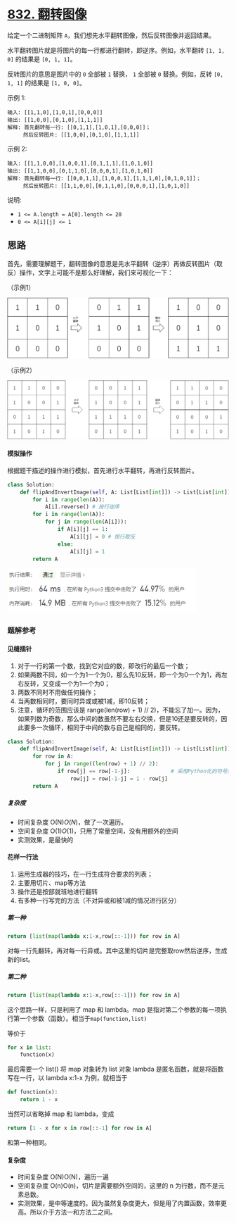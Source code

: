 # [832. 翻转图像](https://leetcode-cn.com/problems/flipping-an-image/)

给定一个二进制矩阵 `A`，我们想先水平翻转图像，然后反转图像并返回结果。

水平翻转图片就是将图片的每一行都进行翻转，即逆序。例如，水平翻转 `[1, 1, 0]` 的结果是 `[0, 1, 1]`。

反转图片的意思是图片中的 `0` 全部被 `1` 替换， `1` 全部被 `0` 替换。例如，反转 `[0, 1, 1]` 的结果是 `[1, 0, 0]`。

示例 1:

```
输入: [[1,1,0],[1,0,1],[0,0,0]]
输出: [[1,0,0],[0,1,0],[1,1,1]]
解释: 首先翻转每一行: [[0,1,1],[1,0,1],[0,0,0]]；
     然后反转图片: [[1,0,0],[0,1,0],[1,1,1]]
```


示例 2:

```
输入: [[1,1,0,0],[1,0,0,1],[0,1,1,1],[1,0,1,0]]
输出: [[1,1,0,0],[0,1,1,0],[0,0,0,1],[1,0,1,0]]
解释: 首先翻转每一行: [[0,0,1,1],[1,0,0,1],[1,1,1,0],[0,1,0,1]]；
     然后反转图片: [[1,1,0,0],[0,1,1,0],[0,0,0,1],[1,0,1,0]]
```


说明:

- `1 <= A.length = A[0].length <= 20`
- `0 <= A[i][j] <= 1`

## 思路

首先，需要理解题干，翻转图像的意思是先水平翻转（逆序）再做反转图片（取反）操作，文字上可能不是那么好理解，我们来可视化一下：

（示例1）

![示例1](../img/图片1.png)

（示例2）

![示例2](../img/image-20210224094625772.png)

#### 模拟操作

根据题干描述的操作进行模拟，首先进行水平翻转，再进行反转图片。

```python
class Solution:
    def flipAndInvertImage(self, A: List[List[int]]) -> List[List[int]]:
        for i in range(len(A)):
            A[i].reverse() # 按行逆序
        for i in range(len(A)):
            for j in range(len(A[i])):
                if A[i][j] == 1:
                    A[i][j] = 0	# 按行取反
                else:
                    A[i][j] = 1
        return A
```

![image-20210224100244661](../img/image-20210224100244661.png)

### 题解参考

#### 见缝插针

1. 对于一行的第一个数，找到它对应的数，即改行的最后一个数；
2. 如果两数不同，如一个为1一个为0，那么先10反转，即一个为0一个为1，再左右反转，又变成一个为1一个为0；
3. 两数不同时不用做任何操作；
4. 当两数相同时，要同时异或或被1减，即10反转；
5. 注意，循环的范围应该是 range(len(row) + 1) // 2)，不能忘了加一。因为，如果列数为奇数，那么中间的数虽然不要左右交换，但是10还是要反转的，因此要多一次循环，相同于中间的数与自己是相同的，要反转。


```python
class Solution:
    def flipAndInvertImage(self, A: List[List[int]]) -> List[List[int]]:
        for row in A:
            for j in range((len(row) + 1) // 2):
                if row[j] == row[-1-j]:             # 采用Python化的符号索引
                    row[j] = row[-1-j] = 1 - row[j]    
        return A
```

##### 复杂度

- 时间复杂度 O(N)*O*(*N*)，做了一次遍历。
- 空间复杂度 O(1)*O*(1)，只用了常量空间，没有用额外的空间
- 实测效果，是最快的

#### 花样一行法

1. 运用生成器的技巧，在一行生成符合要求的列表；
2. 主要用切片、map等方法
3. 操作还是按部就班地进行翻转
4. 有多种一行写完的方法（不对异或和被1减的情况进行区分）

##### 第一种

```python
return [list(map(lambda x:1-x,row[::-1])) for row in A]
```

对每一行先翻转，再对每一行异或。其中这里的切片是完整取row然后逆序，生成新的list。

##### 第二种

```python
return [list(map(lambda x:1-x,row[::-1])) for row in A]
```

这个思路一样，只是利用了 map 和 lambda。map 是指对第二个参数的每一项执行第一个参数（函数）。相当于`map(function,list)`

等价于

```python
for x in list:
    function(x)
```

最后需要一个 list() 将 map 对象转为 list 对象
lambda 是匿名函数，就是将函数写在一行，以 lambda x:1-x 为例，就相当于

```python
def function(x):
    return 1 - x 
```

当然可以省略掉 map 和 lambda，变成

```python
return [1 - x for x in row[::-1] for row in A]
```

和第一种相同。

#### 复杂度

- 时间复杂度 O(N)O(N)，遍历一遍
- 空间复杂度 O(n)O(n)，切片是需要额外空间的，这里的 n 为行数，而不是元素总数。
- 实测效果，是中等速度的。因为虽然复杂度更大，但是用了内置函数，效率更高。所以介于方法一和方法二之间。

